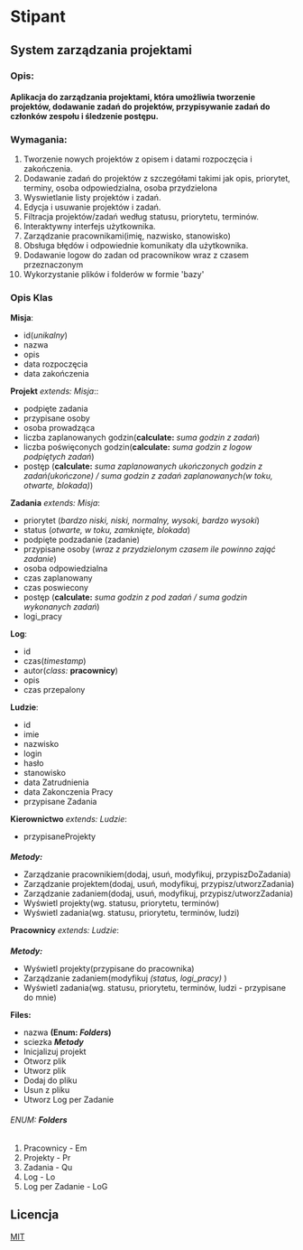 # Stipant

## System zarządzania projektami

### Opis:

#### Aplikacja do zarządzania projektami, która umożliwia tworzenie projektów, dodawanie zadań do projektów, przypisywanie zadań do członków zespołu i śledzenie postępu.

### Wymagania:

1. Tworzenie nowych projektów z opisem i datami rozpoczęcia i zakończenia.
2. Dodawanie zadań do projektów z szczegółami takimi jak opis, priorytet, terminy, osoba odpowiedzialna, osoba przydzielona
3. Wyswietlanie listy projektów i zadań.
4. Edycja i usuwanie projektów i zadań.
5. Filtracja projektów/zadań według statusu, priorytetu, terminów.
6. Interaktywny interfejs użytkownika.
7. Zarządzanie pracownikami(imię, nazwisko, stanowisko)
8. Obsługa błędów i odpowiednie komunikaty dla użytkownika.
9. Dodawanie logow do zadan od pracownikow wraz z czasem przeznaczonym
10. Wykorzystanie plików i folderów w formie 'bazy'
### Opis Klas

**Misja**:
- id(*unikalny*)
- nazwa
- opis
- data rozpoczęcia
- data zakończenia

**Projekt** *extends: Misja*::
- podpięte zadania
- przypisane osoby
- osoba prowadząca
- liczba zaplanowanych godzin(**calculate:** *suma godzin z zadań*)
- liczba poświęconych godzin(**calculate:** *suma godzin z logow podpiętych zadań*)
- postęp (**calculate:** *suma zaplanowanych ukończonych godzin z zadań(ukończone) / suma godzin z zadań zaplanowanych(w toku, otwarte, blokada)*)


**Zadania** *extends: Misja*:
- priorytet (*bardzo niski, niski, normalny, wysoki, bardzo wysoki*)
- status (*otwarte, w toku, zamknięte, blokada*)
- podpięte podzadanie (zadanie)
- przypisane osoby (*wraz z przydzielonym czasem ile powinno zająć zadanie*)
- osoba odpowiedzialna
- czas zaplanowany
- czas poswiecony
- postęp (**calculate:** *suma godzin z pod zadań / suma godzin wykonanych zadań*)
- logi_pracy

**Log**:
- id
- czas(*timestamp*)
- autor(*class:* **pracownicy**)
- opis
- czas przepalony

**Ludzie**:
- id
- imie
- nazwisko
- login
- hasło
- stanowisko
- data Zatrudnienia
- data Zakonczenia Pracy
- przypisane Zadania 

**Kierownictwo** *extends: Ludzie*:
- przypisaneProjekty
####
  ***Metody:***
- Zarządzanie pracownikiem(dodaj, usuń, modyfikuj, przypiszDoZadania)
- Zarządzanie projektem(dodaj, usuń, modyfikuj, przypisz/utworzZadania)
- Zarządzanie zadaniem(dodaj, usuń, modyfikuj, przypisz/utworzZadania)
- Wyświetl projekty(wg. statusu, priorytetu, terminów)
- Wyświetl zadania(wg. statusu, priorytetu, terminów, ludzi)

**Pracownicy** *extends: Ludzie*:
####
***Metody:***
- Wyświetl projekty(przypisane do pracownika)
- Zarządzanie zadaniem(modyfikuj *(status, logi_pracy)* )
- Wyświetl zadania(wg. statusu, priorytetu, terminów, ludzi - przypisane do mnie)

**Files:**
- nazwa **(Enum: *Folders*)**
- sciezka
***Metody***
- Inicjalizuj projekt
- Otworz plik
- Utworz plik
- Dodaj do pliku
- Usun z pliku
- Utworz Log per Zadanie

###### ENUM: **Folders**
1. Pracownicy      - Em
2. Projekty        - Pr
3. Zadania         - Qu
4. Log             - Lo
5. Log per Zadanie - LoG



## Licencja

[MIT](https://choosealicense.com/licenses/mit/)

